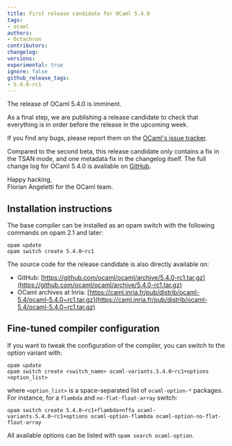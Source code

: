 ```yaml
---
title: First release candidate for OCaml 5.4.0
tags:
- ocaml
authors:
- Octachron
contributors:
changelog:
versions:
experimental: true
ignore: false
github_release_tags:
- 5.4.0-rc1
---
```


The release of OCaml 5.4.0 is imminent.

As a final step, we are publishing a release candidate to check that everything is in order before the release in the upcoming week.

If you find any bugs, please report them on the [OCaml's issue tracker](https://github.com/ocaml/ocaml/issues).

Compared to the second beta, this release candidate only contains a fix in the TSAN mode, and one metadata fix in the changelog itself. The full change log for OCaml 5.4.0 is available on [GitHub](https://github.com/ocaml/ocaml/blob/5.4/Changes).

Happy hacking,  
Florian Angeletti for the OCaml team.

## Installation instructions

The base compiler can be installed as an opam switch with the following commands on opam 2.1 and later:

```
opam update
opam switch create 5.4.0~rc1
```

The source code for the release candidate is also directly available on:

- GitHub: [https://github.com/ocaml/ocaml/archive/5.4.0-rc1.tar.gz](https://github.com/ocaml/ocaml/archive/5.4.0-rc1.tar.gz)
- OCaml archives at Inria: [https://caml.inria.fr/pub/distrib/ocaml-5.4/ocaml-5.4.0~rc1.tar.gz](https://caml.inria.fr/pub/distrib/ocaml-5.4/ocaml-5.4.0~rc1.tar.gz)

## Fine-tuned compiler configuration

If you want to tweak the configuration of the compiler, you can switch to the option variant with:

```
opam update
opam switch create <switch_name> ocaml-variants.5.4.0~rc1+options <option_list>
```

where `<option_list>` is a space-separated list of `ocaml-option-*` packages. For instance, for a `flambda` and `no-flat-float-array` switch:

```
opam switch create 5.4.0~rc1+flambda+nffa ocaml-variants.5.4.0~rc1+options ocaml-option-flambda ocaml-option-no-flat-float-array
```

All available options can be listed with `opam search ocaml-option`.